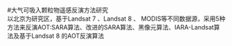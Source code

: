 #大气可吸入颗粒物遥感反演方法研究  
以北京为研究区，基于Landsat 7 、Landsat 8 、 MODIS等不同数据源，采用5种方法来反演AOT:SARA算法、改进的SARA算法、黑像元算法、IARA-Landsat算法及基于Landsat 8 的AOT反演算法
